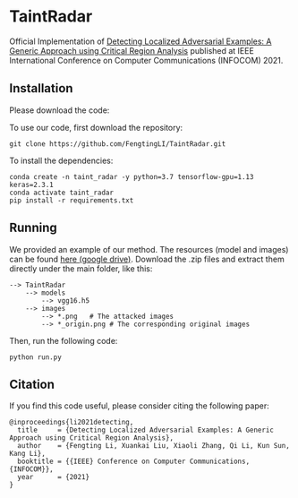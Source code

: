 # TaintRadar

Official Implementation of
[Detecting Localized Adversarial Examples: A Generic Approach using Critical Region Analysis](https://arxiv.org/abs/2102.05241)
published at IEEE International Conference on Computer Communications (INFOCOM) 2021.

## Installation

Please download the code:

To use our code, first download the repository:

````
git clone https://github.com/FengtingLI/TaintRadar.git
````

To install the dependencies:

````
conda create -n taint_radar -y python=3.7 tensorflow-gpu=1.13 keras=2.3.1
conda activate taint_radar
pip install -r requirements.txt
````

## Running

We provided an example of our method. The resources (model and images) can be found [here (google drive)](https://drive.google.com/drive/folders/1ChtzopluxJm-wxdPQlfsXJuwx3u0nOrF?usp=sharing). Download
the .zip files and extract them directly under the main folder, like this:

```
--> TaintRadar
    --> models
        --> vgg16.h5
    --> images
        --> *.png   # The attacked images
        --> *_origin.png # The corresponding original images
```

Then, run the following code:

```
python run.py
```

## Citation

If you find this code useful, please consider citing the following paper:

````
@inproceedings{li2021detecting,
  title     = {Detecting Localized Adversarial Examples: A Generic Approach using Critical Region Analysis},
  author    = {Fengting Li, Xuankai Liu, Xiaoli Zhang, Qi Li, Kun Sun, Kang Li},
  booktitle = {{IEEE} Conference on Computer Communications, {INFOCOM}},
  year      = {2021}
}
````
